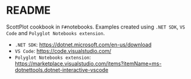# README

ScottPlot cookbook in `F#`notebooks. Examples created using `.NET SDK`, `VS Code` and `Polyglot Notebooks extension`.

- `.NET SDK`: https://dotnet.microsoft.com/en-us/download
- `VS Code`: https://code.visualstudio.com/
- `Polyglot Notebooks extension`: https://marketplace.visualstudio.com/items?itemName=ms-dotnettools.dotnet-interactive-vscode
